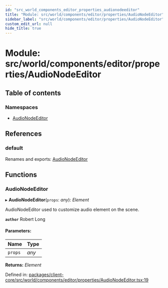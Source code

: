 ```yaml
---
id: "src_world_components_editor_properties_audionodeeditor"
title: "Module: src/world/components/editor/properties/AudioNodeEditor"
sidebar_label: "src/world/components/editor/properties/AudioNodeEditor"
custom_edit_url: null
hide_title: true
---
```


# Module: src/world/components/editor/properties/AudioNodeEditor

## Table of contents

### Namespaces

- [AudioNodeEditor](src_world_components_editor_properties_audionodeeditor.audionodeeditor.md)

## References

### default

Renames and exports: [AudioNodeEditor](src_world_components_editor_properties_audionodeeditor.md#audionodeeditor)

## Functions

### AudioNodeEditor

▸ **AudioNodeEditor**(`props`: *any*): *Element*

AudioNodeEditor used to customize audio element on the scene.

**`author`** Robert Long

#### Parameters:

| Name | Type |
| :------ | :------ |
| `props` | *any* |

**Returns:** *Element*

Defined in: [packages/client-core/src/world/components/editor/properties/AudioNodeEditor.tsx:19](https://github.com/xr3ngine/xr3ngine/blob/2d83606b6/packages/client-core/src/world/components/editor/properties/AudioNodeEditor.tsx#L19)
